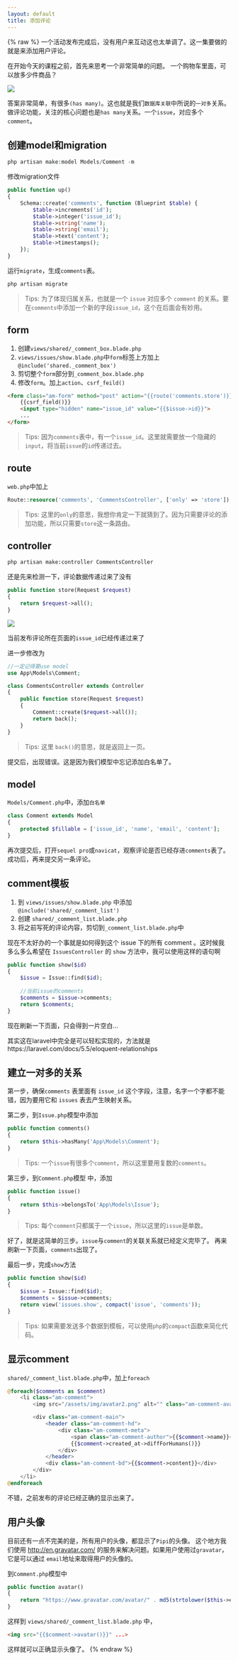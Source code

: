 ```yaml
---
layout: default
title: 添加评论
---
```


{% raw %}
一个活动发布完成后，没有用户来互动这也太单调了。这一集要做的就是来添加用户评论。

在开始今天的课程之前，首先来思考一个非常简单的问题。
一个购物车里面，可以放多少件商品？

![](media/15100629872864.jpg)

答案非常简单，有很多`(has many)`。这也就是我们`数据库关联`中所说的`一对多`关系。
做评论功能，关注的核心问题也是`has many`关系。一个`issue`，对应多个`comment`。

## 创建model和migration

```php
php artisan make:model Models/Comment -m
```

修改migration文件

```php
public function up()
{
    Schema::create('comments', function (Blueprint $table) {
        $table->increments('id');
        $table->integer('issue_id');
        $table->string('name');
        $table->string('email');
        $table->text('content');
        $table->timestamps();
    });
}
```

运行`migrate`，生成`comments`表。

```bash
php artisan migrate
```

> Tips: 为了体现归属关系，也就是一个 `issue` 对应多个 `comment` 的关系。要在`comments`中添加一个新的字段`issue_id`，这个在后面会有妙用。

## form

1. 创建`views/shared/_comment_box.blade.php`
2. `views/issues/show.blade.php`中`form`标签上方加上`@include('shared._comment_box')`
3. 剪切整个`form`部分到`_comment_box.blade.php`
4. 修改`form`。加上`action`、`csrf_feild()`

```html
<form class="am-form" method="post" action="{{route('comments.store')}}">
    {{csrf_field()}}
    <input type="hidden" name="issue_id" value="{{$issue->id}}">
    ...
</form>
```
>Tips: 因为`comments`表中，有一个`issue_id`。这里就需要放一个隐藏的`input`，将当前`issue`的`id`传递过去。

## route
`web.php`中加上

```php
Route::resource('comments', 'CommentsController', ['only' => 'store']);
```

>Tips: 这里的`only`的意思，我想你肯定一下就猜到了。因为只需要评论的添加功能，所以只需要`store`这一条路由。

## controller

```bash
php artisan make:controller CommentsController
```

还是先来检测一下，评论数据传递过来了没有

```php
public function store(Request $request)
{
    return $request->all();
}
```

![](media/15100706593990.jpg)

当前发布评论所在页面的`issue_id`已经传递过来了

进一步修改为

```php
//一定记得要use model
use App\Models\Comment;

class CommentsController extends Controller
{
    public function store(Request $request)
    {
        Comment::create($request->all());
        return back();
    }
}
```

> Tips: 这里 `back()`的意思，就是返回上一页。

提交后，出现错误。这是因为我们模型中忘记添加白名单了。

## model

`Models/Comment.php`中，添加`白名单`

```php
class Comment extends Model
{
    protected $fillable = ['issue_id', 'name', 'email', 'content'];
}
```

再次提交后，打开`sequel pro`或`navicat`，观察评论是否已经存进`comments`表了。
成功后，再来提交另一条评论。

## comment模板

1. 到 `views/issues/show.blade.php` 中添加 `@include('shared/_comment_list')`
2. 创建 `shared/_comment_list.blade.php`
3. 将之前写死的评论内容，剪切到`_comment_list.blade.php`中

现在不太好办的一个事就是如何得到这个 issue 下的所有 comment 。这时候我多么多么希望在 `IssuesController` 的 `show` 方法中，我可以使用这样的语句啊

```php
public function show($id)
{
    $issue = Issue::find($id);
    
    //当前issue的comments
    $comments = $issue->comments;
    return $comments;
}
```

现在刷新一下页面，只会得到一片空白...

其实这在laravel中完全是可以轻松实现的，方法就是https://laravel.com/docs/5.5/eloquent-relationships

## 建立一对多的关系

第一步，确保`comments` 表里面有 `issue_id` 这个字段，注意，名字一个字都不能错，因为要用它和 `issues` 表去产生映射关系。

第二步，到`Issue.php`模型中添加

```php
public function comments()
{
    return $this->hasMany('App\Models\Comment');
}
```

> Tips: 一个`issue`有很多个`comment`，所以这里要用复数的`comments`。

第三步，到`Comment.php`模型 中，添加

```php
public function issue()
{
    return $this->belongsTo('App\Models\Issue');
}
```

> Tips: 每个`comment`只都属于一个`issue`，所以这里的`issue`是单数。

好了，就是这简单的三步。`issue`与`comment`的关联关系就已经定义完毕了。
再来刷新一下页面，`comments`出现了。

最后一步，完成`show`方法

```php
public function show($id)
{
    $issue = Issue::find($id);
    $comments = $issue->comments;
    return view('issues.show', compact('issue', 'comments'));
}
```

>Tips: 如果需要发送多个数据到模板，可以使用`php`的`compact`函数来简化代码。


## 显示comment

`shared/_comment_list.blade.php`中，加上`foreach`

```php
@foreach($comments as $comment)
    <li class="am-comment">
        <img src="/assets/img/avatar2.png" alt="" class="am-comment-avatar" width="48" height="48">

        <div class="am-comment-main">
            <header class="am-comment-hd">
                <div class="am-comment-meta">
                    <span class="am-comment-author">{{$comment->name}}</span>
                    {{$comment->created_at->diffForHumans()}}
                </div>
            </header>
            <div class="am-comment-bd">{{$comment->content}}</div>
        </div>
    </li>
@endforeach
```

不错，之前发布的评论已经正确的显示出来了。

## 用户头像

目前还有一点不完美的是，所有用户的头像，都显示了`Pipi`的头像。
这个地方我们使用 http://en.gravatar.com/ 的服务来解决问题。如果用户使用过`gravatar`，它是可以通过 `email`地址来取得用户的头像的。

到`Comment.php`模型中

```php
public function avatar()
{
    return "https://www.gravatar.com/avatar/" . md5(strtolower($this->email)) . "?d=retro&s=48";
}
```

这样到 `views/shared/_comment_list.blade.php` 中，

```html
<img src="{{$comment->avatar()}}" ...>
```

这样就可以正确显示头像了。
{% endraw %}




